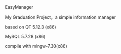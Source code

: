 EasyManager

My Graduation Project，a simple information manager

based on QT 5.12.3 (x86)

MySQL 5.7.28 (x86)

compile with mingw-7.30(x86)
